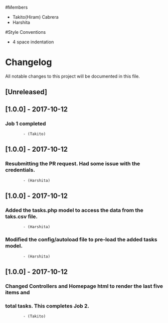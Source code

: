 #Members
- Takito(Hiram) Cabrera
- Harshita
 
#Style Conventions
- 4 space indentation

# Changelog
All notable changes to this project will be documented in this file.

## [Unreleased]

## [1.0.0] - 2017-10-12
### Job 1 completed
            - (Takito)

## [1.0.0] - 2017-10-12
### Resubmitting the PR request. Had some issue with the credentials.
            - (Harshita)

## [1.0.0] - 2017-10-12
### Added the tasks.php model to access the data from the taks.csv file.
            - (Harshita)
            
### Modified the config/autoload file to pre-load the added tasks model. 
            - (Harshita)
            
## [1.0.0] - 2017-10-12
### Changed Controllers and Homepage html to render the last five items and
### total tasks. This completes Job 2.
            - (Takito)
